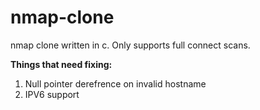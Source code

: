 # nmap-clone
nmap clone written in c. Only supports full connect scans.
  
**Things that need fixing:**
  1. Null pointer derefrence on invalid hostname
  2. IPV6 support
